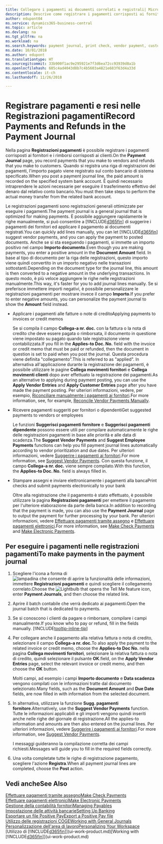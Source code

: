 ```yaml
---
title: Collegare i pagamenti ai documenti correlati e registrali| Microsoft Docs
description: Descrive come registrare i pagamenti corrisposti ai fornitori e i rimborsi corrisposti ai clienti.
author: edupont04
ms.service: dynamics365-business-central
ms.topic: article
ms.devlang: na
ms.tgt_pltfrm: na
ms.workload: na
ms.search.keywords: payment journal, print check, vendor payment, customer refund, creditor, debt, balance due, AP
ms.date: 10/01/2018
ms.author: edupont
ms.translationtype: HT
ms.sourcegitcommit: 33b900f1ac9e295921e7f3d6ea72cc93939d8a1b
ms.openlocfilehash: 605c4ad4043d8b7c4b5603a4821e683f63d4a33d
ms.contentlocale: it-ch
ms.lasthandoff: 11/26/2018

---
```

# <a name="record-payments-and-refunds-in-the-payment-journal"></a><span data-ttu-id="be49d-103">Registrare pagamenti e resi nelle Registrazioni pagamenti</span><span class="sxs-lookup"><span data-stu-id="be49d-103">Record Payments and Refunds in the Payment Journal</span></span>

<span data-ttu-id="be49d-104">Nella pagina **Registrazioni pagamenti** è possibile registrare i pagamenti corrisposti ai fornitori e i rimborsi corrisposti ai clienti.</span><span class="sxs-lookup"><span data-stu-id="be49d-104">On the **Payment Journal** page, you record payments that you make to vendors and refunds that you make to customers.</span></span> <span data-ttu-id="be49d-105">Quando si registra una riga di registrazioni dei pagamenti, l'importo pagato viene registrato sul conto bancario di sistema specificato.</span><span class="sxs-lookup"><span data-stu-id="be49d-105">When you post a payment journal line, the paid amount is recorded on the specified system bank account.</span></span> <span data-ttu-id="be49d-106">È quindi necessario intraprendere le azioni necessarie per eseguire il trasferimento effettivo del denaro dal relativo conto bancario.</span><span class="sxs-lookup"><span data-stu-id="be49d-106">You must then take steps to perform the actual money transfer from the related bank account.</span></span>  

<span data-ttu-id="be49d-107">Le registrazioni pagamenti sono registrazioni generali ottimizzate per eseguire i pagamenti.</span><span class="sxs-lookup"><span data-stu-id="be49d-107">The payment journal is a general journal that is optimized for making payments.</span></span> <span data-ttu-id="be49d-108">È possibile aggiungere rapidamente le righe manualmente, si può consentire a [!INCLUDE[d365fin](includes/d365fin_md.md)] di suggerire i pagamenti dei fornitori ed applicare il pagamento ai documenti registrati.</span><span class="sxs-lookup"><span data-stu-id="be49d-108">You can quickly add lines manually, you can let [!INCLUDE[d365fin](includes/d365fin_md.md)] suggest vendor payments, and you can apply the payment to posted documents.</span></span> <span data-ttu-id="be49d-109">Anche se si sta eseguendo i pagamenti, si immette un importo positivo nel campo **Importo documento**.</span><span class="sxs-lookup"><span data-stu-id="be49d-109">Even though you are making payments, you enter a positive amount in the **Document Amount** field.</span></span> <span data-ttu-id="be49d-110">In base al tipo di documento per la riga delle registrazioni, questo importo viene quindi convertito in un importo negativo nelle transazioni sottostanti.</span><span class="sxs-lookup"><span data-stu-id="be49d-110">Depending on the document type for the journal line, this amount is then converted to a negative amount in the underlying transactions.</span></span> <span data-ttu-id="be49d-111">In questo modo, è più veloce aggiungere le righe nelle registrazioni manualmente.</span><span class="sxs-lookup"><span data-stu-id="be49d-111">This way, it's faster for you to add journal lines manually.</span></span> <span data-ttu-id="be49d-112">Se si preferisce immettere importi negativi, è possibile personalizzare le registrazioni pagamenti per mostrare invece il campo **Importo**.</span><span class="sxs-lookup"><span data-stu-id="be49d-112">If you prefer to enter negative amounts, you can personalize the payment journal to show the **Amount** field instead.</span></span>  

- <span data-ttu-id="be49d-113">Applicare i pagamenti alle fatture o note di credito</span><span class="sxs-lookup"><span data-stu-id="be49d-113">Applying payments to invoices or credit memos</span></span>

    <span data-ttu-id="be49d-114">Se si compila il campo **Collega-a nr. doc.** con la fattura o la nota di credito che deve essere pagata o rimborsata, il documento in questione viene impostato su pagato quando tale registrazione viene contabilizzata.</span><span class="sxs-lookup"><span data-stu-id="be49d-114">If you fill in the **Applies-to Doc. No.** field with the invoice or credit memo that must be paid or refunded, then the document in question is set to paid when you post the journal.</span></span> <span data-ttu-id="be49d-115">Questa procedura viene definita "collegamento".</span><span class="sxs-lookup"><span data-stu-id="be49d-115">This is referred to as "applied".</span></span> <span data-ttu-id="be49d-116">In alternativa all'applicazione durante la registrazione dei pagamenti, è possibile utilizzare le pagine **Collega movimenti fornitori** e **Collega movimenti clienti** dopo aver effettuato la registrazione dei pagamenti.</span><span class="sxs-lookup"><span data-stu-id="be49d-116">As an alternative to applying during payment posting, you can use the **Apply Vendor Entries** and **Apply Customer Entries** page after you have made the payment posting.</span></span> <span data-ttu-id="be49d-117">Per ulteriori informazioni, vedere, per esempio, [Riconciliare manualmente i pagamenti ai fornitori](payables-how-apply-purchase-transactions-manually.md).</span><span class="sxs-lookup"><span data-stu-id="be49d-117">For more information, see, for example, [Reconcile Vendor Payments Manually](payables-how-apply-purchase-transactions-manually.md).</span></span>  

- <span data-ttu-id="be49d-118">Ricevere pagamenti suggeriti per fornitori o dipendenti</span><span class="sxs-lookup"><span data-stu-id="be49d-118">Get suggested payments to vendors or employees</span></span> 

    <span data-ttu-id="be49d-119">Le funzioni **Suggerisci pagamenti fornitore** e **Suggerisci pagamenti dipendente** possono essere utili per compilare automaticamente le righe delle registrazioni pagamenti in base alle priorità e alle data di scadenza.</span><span class="sxs-lookup"><span data-stu-id="be49d-119">The **Suggest Vendor Payments** and **Suggest Employee Payments** functions can help you fill payment journal lines automatically according to vendor prioritization and due dates.</span></span> <span data-ttu-id="be49d-120">Per ulteriori informazioni, vedere [Suggerire i pagamenti ai fornitori](payables-how-suggest-vendor-payments.md).</span><span class="sxs-lookup"><span data-stu-id="be49d-120">For more information, see [Suggest Vendor Payments](payables-how-suggest-vendor-payments.md).</span></span> <span data-ttu-id="be49d-121">Con questa funzione, il campo **Collega-a nr. doc.** viene sempre compilato.</span><span class="sxs-lookup"><span data-stu-id="be49d-121">With this function, the **Applies-to Doc. No.** field is always filled in.</span></span>  

- <span data-ttu-id="be49d-122">Stampare assegni e inviare elettronicamente i pagamenti alla banca</span><span class="sxs-lookup"><span data-stu-id="be49d-122">Print checks and submit payments electronically to your bank</span></span>

    <span data-ttu-id="be49d-123">Oltre alla registrazione che il pagamento è stato effettuato, è possibile utilizzare la pagina **Registrazioni pagamenti** per emettere il pagamento per l'ulteriore elaborazione da parte della banca.</span><span class="sxs-lookup"><span data-stu-id="be49d-123">In addition to recording that the payment is made, you can also use the **Payment Journal** page to output the payment for further processing by your bank.</span></span> <span data-ttu-id="be49d-124">Per ulteriori informazioni, vedere [Effettuare pagamenti tramite assegno](payables-how-work-checks.md) e [Effettuare pagamenti elettronici](payables-how-export-payments-bank-file.md).</span><span class="sxs-lookup"><span data-stu-id="be49d-124">For more information, see [Make Check Payments](payables-how-work-checks.md) and [Make Electronic Payments](payables-how-export-payments-bank-file.md).</span></span>  

## <a name="to-make-payments-in-the-payment-journal"></a><span data-ttu-id="be49d-125">Per eseguire i pagamenti nelle registrazioni pagamenti</span><span class="sxs-lookup"><span data-stu-id="be49d-125">To make payments in the payment journal</span></span> 

1. <span data-ttu-id="be49d-126">Scegliere l'icona a forma di ![lampadina che consente di aprire la funzionalità delle informazioni](media/ui-search/search_small.png "Informazioni sull'operazione che si desidera eseguire"), immettere **Registrazioni pagamenti** e quindi scegliere il collegamento correlato.</span><span class="sxs-lookup"><span data-stu-id="be49d-126">Choose the ![Lightbulb that opens the Tell Me feature](media/ui-search/search_small.png "Tell me what you want to do") icon, enter **Payment Journals**, and then choose the related link.</span></span>
2. <span data-ttu-id="be49d-127">Aprire il batch contabile che verrà dedicato ai pagamenti.</span><span class="sxs-lookup"><span data-stu-id="be49d-127">Open the journal batch that is dedicated to payments.</span></span>
3. <span data-ttu-id="be49d-128">Se si conoscono i clienti da pagare o rimborsare, compilare i campi manualmente.</span><span class="sxs-lookup"><span data-stu-id="be49d-128">If you know who to pay or refund, fill in the fields manually.</span></span> [!INCLUDE[tooltip-inline-tip](includes/tooltip-inline-tip_md.md)]
4. <span data-ttu-id="be49d-129">Per collegare anche il pagamento alla relativa fattura o nota di credito, selezionare il campo **Collega-a nr. doc.**</span><span class="sxs-lookup"><span data-stu-id="be49d-129">To also apply the payment to the related invoice or credit memo, choose the **Applies-to Doc No.**</span></span> <span data-ttu-id="be49d-130">nella pagina **Collega movimenti fornitori**, selezionare la relativa fattura o nota di credito, quindi selezionare il pulsante **OK**.</span><span class="sxs-lookup"><span data-stu-id="be49d-130">field, on the **Apply Vendor Entries** page, select the relevant invoice or credit memo, and then choose the **OK** button.</span></span>

    <span data-ttu-id="be49d-131">Molti campi, ad esempio i campi **Importo documento** e **Data scadenza** vengono compilati con le informazioni tratte dal documento selezionato.</span><span class="sxs-lookup"><span data-stu-id="be49d-131">Many fields, such as the **Document Amount** and **Due Date** fields, are now filled in with information from the selected document.</span></span>
5. <span data-ttu-id="be49d-132">In alternativa, utilizzare la funzione **Sugg. pagamenti fornitore**.</span><span class="sxs-lookup"><span data-stu-id="be49d-132">Alternatively, use the **Suggest Vendor Payments** function.</span></span> <span data-ttu-id="be49d-133">Tutte le informazioni applicabili e gli importi vengono quindi inseriti anche nelle righe del giornale di registrazione.</span><span class="sxs-lookup"><span data-stu-id="be49d-133">All the applies-to information and amounts are then also entered on the journal lines.</span></span> <span data-ttu-id="be49d-134">Per ulteriori informazioni, vedere [Suggerire i pagamenti ai fornitori](payables-how-suggest-vendor-payments.md).</span><span class="sxs-lookup"><span data-stu-id="be49d-134">For more information, see [Suggest Vendor Payments](payables-how-suggest-vendor-payments.md).</span></span>

    <span data-ttu-id="be49d-135">I messaggi guideranno la compilazione corretta dei campi richiesti.</span><span class="sxs-lookup"><span data-stu-id="be49d-135">Messages will guide you to fill in the required fields correctly.</span></span>
6.  <span data-ttu-id="be49d-136">Una volta completate tutte le righe di registrazione pagamento, scegliere l'azione **Registra**.</span><span class="sxs-lookup"><span data-stu-id="be49d-136">When all payment journal lines are completed, choose the **Post** action.</span></span>

## <a name="see-also"></a><span data-ttu-id="be49d-137">Vedi anche</span><span class="sxs-lookup"><span data-stu-id="be49d-137">See Also</span></span>
[<span data-ttu-id="be49d-138">Effettuare pagamenti tramite assegno</span><span class="sxs-lookup"><span data-stu-id="be49d-138">Make Check Payments</span></span>](payables-how-work-checks.md)  
[<span data-ttu-id="be49d-139">Effettuare pagamenti elettronici</span><span class="sxs-lookup"><span data-stu-id="be49d-139">Make Electronic Payments</span></span>](payables-how-export-payments-bank-file.md)  
[<span data-ttu-id="be49d-140">Gestione della contabilità fornitori</span><span class="sxs-lookup"><span data-stu-id="be49d-140">Managing Payables</span></span>](payables-manage-payables.md)  
[<span data-ttu-id="be49d-141">Impostazione delle attività bancarie</span><span class="sxs-lookup"><span data-stu-id="be49d-141">Setting Up Banking</span></span>](bank-setup-banking.md)  
[<span data-ttu-id="be49d-142">Esportare un file Positive Pay</span><span class="sxs-lookup"><span data-stu-id="be49d-142">Export a Positive Pay file</span></span>](finance-how-positive-pay.md)  
[<span data-ttu-id="be49d-143">Utilizzo delle registrazioni COGE</span><span class="sxs-lookup"><span data-stu-id="be49d-143">Working with General Journals</span></span>](ui-work-general-journals.md)  
[<span data-ttu-id="be49d-144">Personalizzazione dell'area di lavoro</span><span class="sxs-lookup"><span data-stu-id="be49d-144">Personalizing Your Workspace</span></span>](ui-personalization-user.md)  
<span data-ttu-id="be49d-145">[Utilizzo di [!INCLUDE[d365fin](includes/d365fin_md.md)]](ui-work-product.md)</span><span class="sxs-lookup"><span data-stu-id="be49d-145">[Working with [!INCLUDE[d365fin](includes/d365fin_md.md)]](ui-work-product.md)</span></span>  

